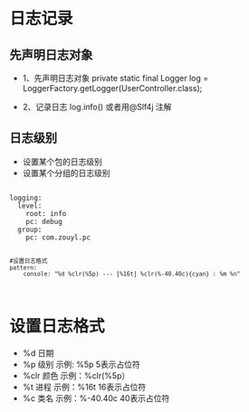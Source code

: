 # 日志记录
## 先声明日志对象
+ 1、先声明日志对象 private static final Logger log = LoggerFactory.getLogger(UserController.class);

+ 2、记录日志 log.info()
或者用@Slf4j 注解

## 日志级别
+ 设置某个包的日志级别
+ 设置某个分组的日志级别
<code>
logging:
  level:
    root: info
    pc: debug
  group:
    pc: com.zouyl.pc

    #设置日志格式
    pattern:
        console: "%d %clr(%5p) --- [%16t] %clr(%-40.40c){cyan} : %m %n"
</code>

# 设置日志格式
+ %d 日期
+ %p 级别  示例: %5p 5表示占位符
+ %clr 颜色 示例：%clr(%5p）
+ %t 进程 示例：%16t  16表示占位符
+ %c 类名 示例：%-40.40c 40表示占位符